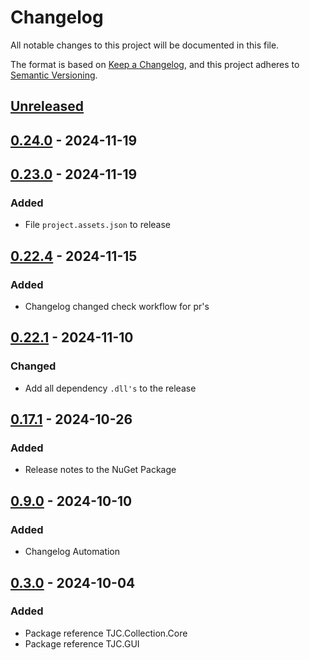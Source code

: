 # Changelog

All notable changes to this project will be documented in this file.

The format is based on [Keep a Changelog](https://keepachangelog.com/en/1.1.0/),
and this project adheres to [Semantic Versioning](https://semver.org/spec/v2.0.0.html).

## [Unreleased]

## [0.24.0] - 2024-11-19

## [0.23.0] - 2024-11-19

### Added

- File `project.assets.json` to release

## [0.22.4] - 2024-11-15

### Added

- Changelog changed check workflow for pr's

## [0.22.1] - 2024-11-10

### Changed

- Add all dependency `.dll's` to the release

## [0.17.1] - 2024-10-26

### Added

- Release notes to the NuGet Package

## [0.9.0] - 2024-10-10

### Added

- Changelog Automation

## [0.3.0] - 2024-10-04

### Added

- Package reference TJC.Collection.Core
- Package reference TJC.GUI

[Unreleased]: https://github.com/TJC-Tools/TJC.Collection.GUI/compare/v0.24.0...HEAD

[0.24.0]: https://github.com/TJC-Tools/TJC.Collection.GUI/compare/v0.23.0...v0.24.0

[0.23.0]: https://github.com/TJC-Tools/TJC.Collection.GUI/compare/v0.22.4...v0.23.0

[0.22.4]: https://github.com/TJC-Tools/TJC.Collection.GUI/compare/v0.22.1...v0.22.4

[0.22.1]: https://github.com/TJC-Tools/TJC.Collection.GUI/compare/v0.17.1...v0.22.1

[0.17.1]: https://github.com/TJC-Tools/TJC.Collection.GUI/compare/v0.9.0...v0.17.1

[0.9.0]: https://github.com/TJC-Tools/TJC.Collection.GUI/compare/v0.3.0...v0.9.0

[0.3.0]: https://github.com/TJC-Tools/TJC.Collection.GUI/releases/tag/v0.3.0
